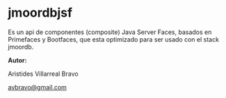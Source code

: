 # jmoordbjsf

Es un api de componentes \(composite\) Java Server Faces, basados en Primefaces  y Bootfaces, que esta optimizado para ser usado con el stack jmoordb.

**Autor:**

Aristides Villarreal Bravo

avbravo@gmail.com

